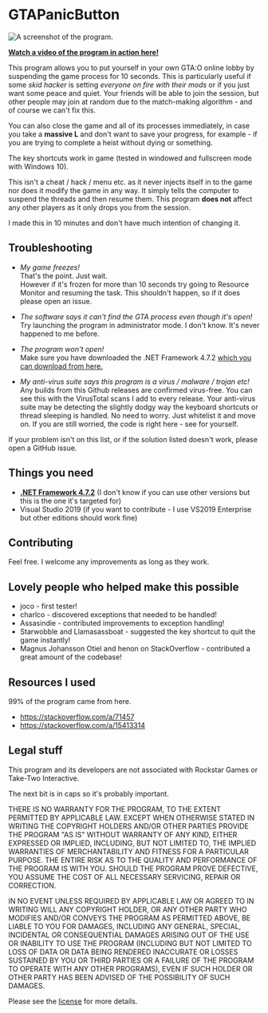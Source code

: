 # GTAPanicButton

![A screenshot of the program.](https://repository-images.githubusercontent.com/192721589/40eff580-9308-11e9-8b3b-70f2bfd5bc7f)

[**Watch a video of the program in action here!**](https://youtu.be/Q3I0QNe0F00)

This program allows you to put yourself in your own GTA:O online lobby by suspending the game process for 10 seconds. This is particularly useful if some *skid hacker* is setting *everyone on fire with their mods* or if you just want some peace and quiet. Your friends will be able to join the session, but other people may join at random due to the match-making algorithm - and of course we can't fix this.

You can also close the game and all of its processes immediately, in case you take a **massive L** and don't want to save your progress, for example - if you are trying to complete a heist without dying or something.

The key shortcuts work in game (tested in windowed and fullscreen mode with Windows 10).

This isn't a cheat / hack / menu etc. as it never injects itself in to the game nor does it modify the game in any way. It simply tells the computer to suspend the threads and then resume them. This program **does not** affect any other players as it only drops you from the session. 

I made this in 10 minutes and don't have much intention of changing it.

## Troubleshooting

* *My game freezes!*  
That's the point. Just wait.  
However if it's frozen for more than 10 seconds try going to Resource Monitor and resuming the task. This shouldn't happen, so if it does please open an issue.

* *The software says it can't find the GTA process even though it's open!*  
Try launching the program in administrator mode. I don't know. It's never happened to me before.

* *The program won't open!*  
Make sure you have downloaded the .NET Framework 4.7.2 [which you can download from here.](https://dotnet.microsoft.com/download/dotnet-framework/net472)

* *My anti-virus suite says this program is a virus / malware / trojan etc!*  
Any builds from this Github releases are confirmed virus-free. You can see this with the VirusTotal scans I add to every release. Your anti-virus suite may be detecting the slightly dodgy way the keyboard shortcuts or thread sleeping is handled. No need to worry. Just whitelist it and move on. If you are still worried, the code is right here - see for yourself.

If your problem isn't on this list, or if the solution listed doesn't work, please open a GitHub issue.

## Things you need

* **[.NET Framework 4.7.2](https://dotnet.microsoft.com/download/dotnet-framework/net472)** (I don't know if you can use other versions but this is the one it's targeted for)
* Visual Studio 2019 (if you want to contribute - I use VS2019 Enterprise but other editions should work fine)

## Contributing

Feel free. I welcome any improvements as long as they work.

## Lovely people who helped make this possible

* joco - first tester!
* charlco - discovered exceptions that needed to be handled!
* Assasindie - contributed improvements to exception handling!
* Starwobble and Llamasassboat - suggested the key shortcut to quit the game instantly!
* Magnus Johansson Otiel and henon on StackOverflow - contributed a great amount of the codebase!

## Resources I used  

99% of the program came from here.

* https://stackoverflow.com/a/71457
* https://stackoverflow.com/a/15413314

## Legal stuff

This program and its developers are not associated with Rockstar Games or Take-Two Interactive. 

The next bit is in caps so it's probably important.

  THERE IS NO WARRANTY FOR THE PROGRAM, TO THE EXTENT PERMITTED BY
APPLICABLE LAW.  EXCEPT WHEN OTHERWISE STATED IN WRITING THE COPYRIGHT
HOLDERS AND/OR OTHER PARTIES PROVIDE THE PROGRAM "AS IS" WITHOUT WARRANTY
OF ANY KIND, EITHER EXPRESSED OR IMPLIED, INCLUDING, BUT NOT LIMITED TO,
THE IMPLIED WARRANTIES OF MERCHANTABILITY AND FITNESS FOR A PARTICULAR
PURPOSE.  THE ENTIRE RISK AS TO THE QUALITY AND PERFORMANCE OF THE PROGRAM
IS WITH YOU.  SHOULD THE PROGRAM PROVE DEFECTIVE, YOU ASSUME THE COST OF
ALL NECESSARY SERVICING, REPAIR OR CORRECTION.

  IN NO EVENT UNLESS REQUIRED BY APPLICABLE LAW OR AGREED TO IN WRITING
WILL ANY COPYRIGHT HOLDER, OR ANY OTHER PARTY WHO MODIFIES AND/OR CONVEYS
THE PROGRAM AS PERMITTED ABOVE, BE LIABLE TO YOU FOR DAMAGES, INCLUDING ANY
GENERAL, SPECIAL, INCIDENTAL OR CONSEQUENTIAL DAMAGES ARISING OUT OF THE
USE OR INABILITY TO USE THE PROGRAM (INCLUDING BUT NOT LIMITED TO LOSS OF
DATA OR DATA BEING RENDERED INACCURATE OR LOSSES SUSTAINED BY YOU OR THIRD
PARTIES OR A FAILURE OF THE PROGRAM TO OPERATE WITH ANY OTHER PROGRAMS),
EVEN IF SUCH HOLDER OR OTHER PARTY HAS BEEN ADVISED OF THE POSSIBILITY OF
SUCH DAMAGES.


Please see the [license](LICENSE) for more details.
